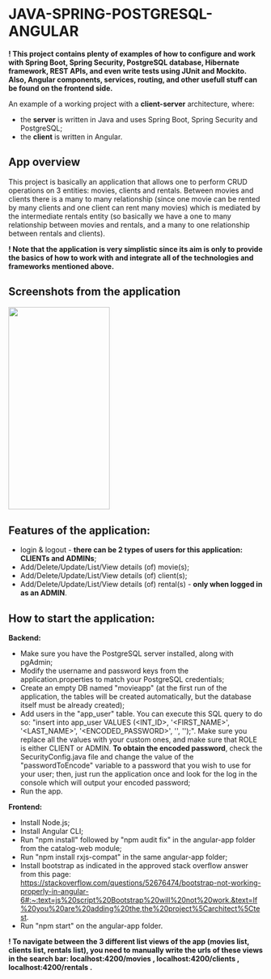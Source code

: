 # JAVA-SPRING-POSTGRESQL-ANGULAR

**! This project contains plenty of examples of how to configure and work with Spring Boot, Spring Security, PostgreSQL database, Hibernate framework, REST APIs, and even write tests using JUnit and Mockito. Also, Angular components, services, routing, and other usefull stuff can be found on the frontend side.**

An example of a working project with a **client-server** architecture, where:
* the **server** is written in Java and uses Spring Boot, Spring Security and PostgreSQL;
* the **client** is written in Angular.

## App overview
This project is basically an application that allows one to perform CRUD operations on 3 entities: movies, clients and rentals. Between movies and clients there is a many to many relationship (since one movie can be rented by many clients and one client can rent many movies) which is mediated by the intermediate rentals entity (so basically we have a one to many relationship between movies and rentals, and a many to one relationship between rentals and clients).

**! Note that the application is very simplistic since its aim is only to provide the basics of how to work with and integrate all of the technologies and frameworks mentioned above.**

## Screenshots from the application

<img src="images/Simulator1.jpg" width="200" height="400" />

## Features of the application:
* login & logout - **there can be 2 types of users for this application: CLIENTs and ADMINs**;
* Add/Delete/Update/List/View details (of) movie(s);
* Add/Delete/Update/List/View details (of) client(s);
* Add/Delete/Update/List/View details (of) rental(s) - **only when logged in as an ADMIN**.

## How to start the application:
**Backend:**
* Make sure you have the PostgreSQL server installed, along with pgAdmin;
* Modify the username and password keys from the application.properties to match your PostgreSQL credentials;
* Create an empty DB named "movieapp" (at the first run of the application, the tables will be created automatically, but the database itself must be already created);
* Add users in the "app_user" table. You can execute this SQL query to do so: "insert into app_user VALUES (<INT_ID>, '<FIRST_NAME>', '<LAST_NAME>', '<ENCODED_PASSWORD>', '<USERNAME>', '<ROLE>');". Make sure you replace all the values with your custom ones, and make sure that ROLE is either CLIENT or ADMIN. **To obtain the encoded password**, check the SecurityConfig.java file and change the value of the "passwordToEncode" variable to a password that you wish to use for your user; then, just run the application once and look for the log in the console which will output your encoded password;
* Run the app.

**Frontend:**
* Install Node.js;
* Install Angular CLI;
* Run "npm install" followed by "npm audit fix" in the angular-app folder from the catalog-web module;
* Run "npm install rxjs-compat" in the same angular-app folder;
* Install bootstrap as indicated in the approved stack overflow answer from this page: https://stackoverflow.com/questions/52676474/bootstrap-not-working-properly-in-angular-6#:~:text=js%20script%20Bootstrap%20will%20not%20work.&text=If%20you%20are%20adding%20the,the%20project%5Carchitect%5Ctest.
* Run "npm start" on the angular-app folder.

**! To navigate between the 3 different list views of the app (movies list, clients list, rentals list), you need to manually write the urls of these views in the search bar: localhost:4200/movies , localhost:4200/clients , localhost:4200/rentals .**

